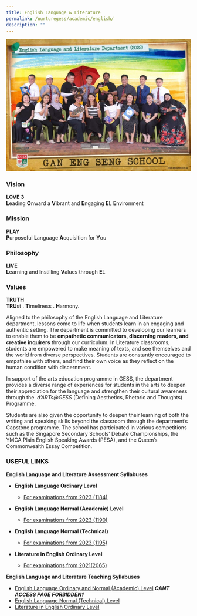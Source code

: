 ```yaml
---
title: English Language & Literature
permalink: /nurturegess/academic/english/
description: ""
---
```

![English Language & Literature](/images/english%20language%20and%20literature%20department%20i.jpg)

### Vision

**LOVE 3**  
**L**eading **O**nward a **V**ibrant and **E**ngaging **E**L **E**nvironment

### Mission

**PLAY**  
**P**urposeful **L**anguage **A**cquisition for **Y**ou

### Philosophy

**LIVE**  
**L**earning and **I**nstilling **V**alues through **E**L

### Values

**TRUTH**  
**TRU**st . **T**imeliness . **H**armony.

Aligned to the philosophy of the English Language and Literature department, lessons come to life when students learn in an engaging and authentic setting. The department is committed to developing our learners to enable them to be **empathetic communicators, discerning readers, and creative inquirers** through our curriculum. In Literature classrooms, students are empowered to make meaning of texts, and see themselves and the world from diverse perspectives. Students are constantly encouraged to empathise with others, and find their own voice as they reflect on the human condition with discernment.

In support of the arts education programme in GESS, the department provides a diverse range of experiences for students in the arts to deepen their appreciation for the language and strengthen their cultural awareness through the  _d’ARTs@GESS_ (Defining Aesthetics, Rhetoric and Thoughts) Programme.

Students are also given the opportunity to deepen their learning of both the writing and speaking skills beyond the classroom through the department’s Capstone programme. The school has participated in various competitions such as the Singapore Secondary Schools’ Debate Championships, the YMCA Plain English Speaking Awards (PESA), and the Queen’s Commonwealth Essay Competition.

### USEFUL LINKS

**English Language and Literature Assessment Syllabuses**

*   **English Language Ordinary Level**

    *   [For examinations from 2023 (1184)](https://www.seab.gov.sg/docs/default-source/national-examinations/syllabus/olevel/2023syllabus/1184_y23_sy.pdf)

*   **English Language Normal (Academic) Level**

    *   [For examinations from 2023 (1190)](https://www.seab.gov.sg/docs/default-source/national-examinations/syllabus/nlevel/2023syllabus/1190_y23_sy.pdf)

*   **English Language Normal (Technical)**

    *   [For examinations from 2023 (1195)](https://www.seab.gov.sg/docs/default-source/national-examinations/syllabus/nlevel/2023syllabus/1195_y23_sy.pdf)

*   **Literature in English Ordinary Level**
    *   [For examinations from 2021(2065)](https://www.seab.gov.sg/docs/default-source/national-examinations/syllabus/olevel/2021syllabus/2065_y21_sy.pdf)

**English Language and Literature Teaching Syllabuses**

*   [English Language Ordinary and Normal (Academic) Level](https://ganengsengsch.moe.edu.sg/nurturegess/academic/english/o%09https:/www.moe.gov.sg/-/media/files/secondary/syllabuses/eng/sec_exp-na_els-2020_syllabus-(1).pdf) ***CANT ACCESS PAGE FORBIDDEN?***
*   [English Language Normal (Technical) Level](https://www.moe.gov.sg/-/media/files/secondary/syllabuses-nt/eng/felnt_els-2020_syllabus.pdf?la=en&hash=283F97E95137AB1E3D920142CF4580EFBAA63EBF)
*   [Literature in English Ordinary Level](https://www.moe.gov.sg/-/media/files/secondary/syllabuses/eng/2019literatureinenglishsyllabusloweranduppersecondary.pdf?la=en&hash=C5756A2A2E90E1391931ABD4AD445081A5DBFE5B)
